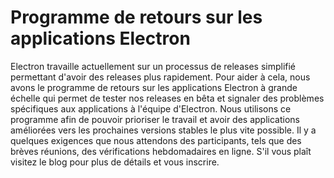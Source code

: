 # Programme de retours sur les applications Electron

Electron travaille actuellement sur un processus de releases simplifié permettant d'avoir des releases plus rapidement. Pour aider à cela, nous avons le programme de retours sur les applications Electron à grande échelle qui permet de tester nos releases en bêta et signaler des problèmes spécifiques aux applications à l'équipe d'Electron. Nous utilisons ce programme afin de pouvoir prioriser le travail et avoir des applications améliorées vers les prochaines versions stables le plus vite possible. Il y a quelques exigences que nous attendons des participants, tels que des brèves réunions, des vérifications hebdomadaires en ligne. S'il vous plaît visitez le blog pour plus de détails et vous inscrire.
